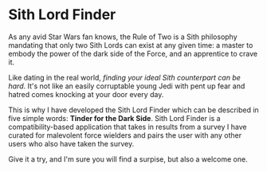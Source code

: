 # Sith Lord Finder

As any avid Star Wars fan knows, the Rule of Two is a Sith philosophy mandating that only two Sith Lords can exist at any given time: a master to embody the power of the dark side of the Force, and an apprentice to crave it.

Like dating in the real world, *finding your ideal Sith counterpart can be hard*. It's not like an easily corruptable young Jedi with pent up fear and hatred comes knocking at your door every day.

This is why I have developed the Sith Lord Finder which can be described in five simple words: **Tinder for the Dark Side**. Sith Lord Finder is a compatibility-based application that takes in results from a survey I have curated for malevolent force wielders and pairs the user with any other users who also have taken the survey.

Give it a try, and I'm sure you will find a surpise, but also a welcome one.